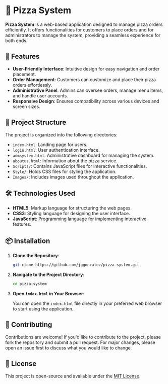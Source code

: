 
# 🍕 Pizza System

**Pizza System** is a web-based application designed to manage pizza orders efficiently. It offers functionalities for customers to place orders and for administrators to manage the system, providing a seamless experience for both ends.

## 🚀 Features

- **User-Friendly Interface**: Intuitive design for easy navigation and order placement.
- **Order Management**: Customers can customize and place their pizza orders effortlessly.
- **Administrative Panel**: Admins can oversee orders, manage menu items, and handle user accounts.
- **Responsive Design**: Ensures compatibility across various devices and screen sizes.

## 📁 Project Structure

The project is organized into the following directories:

- `index.html`: Landing page for users.
- `login.html`: User authentication interface.
- `admsystem.html`: Administrative dashboard for managing the system.
- `aboutus.html`: Information about the pizza service.
- `Scripts/`: Contains JavaScript files for interactive functionalities.
- `Style/`: Holds CSS files for styling the application.
- `Images/`: Includes images used throughout the application.

## 🛠️ Technologies Used

- **HTML5**: Markup language for structuring the web pages.
- **CSS3**: Styling language for designing the user interface.
- **JavaScript**: Programming language for implementing interactive features.

## 📦 Installation

1. **Clone the Repository**:

   ```bash
   git clone https://github.com/jggoncalez/pizza-system.git
   ```

2. **Navigate to the Project Directory**:

   ```bash
   cd pizza-system
   ```

3. **Open `index.html` in Your Browser**:

   You can open the `index.html` file directly in your preferred web browser to start using the application.

## 🤝 Contributing

Contributions are welcome! If you'd like to contribute to the project, please fork the repository and submit a pull request. For major changes, please open an issue first to discuss what you would like to change.

## 📄 License

This project is open-source and available under the [MIT License](LICENSE).
